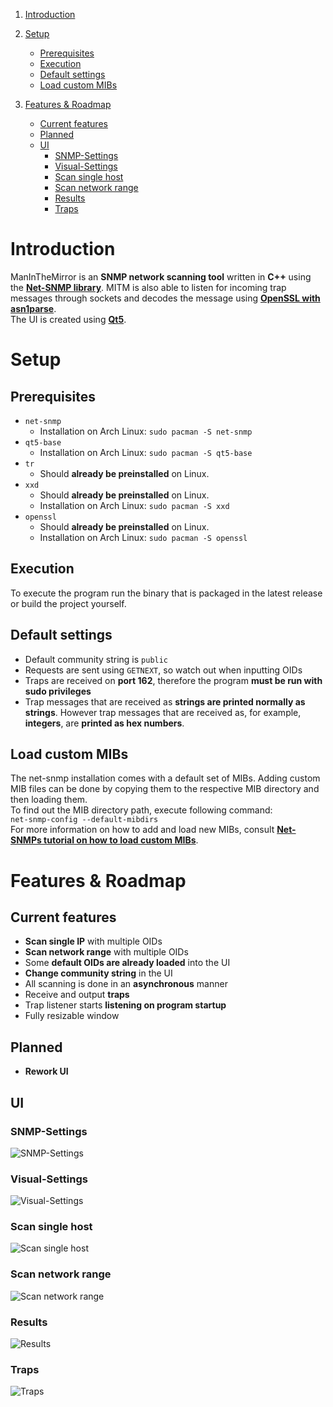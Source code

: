 1. [Introduction](#introduction)

2. [Setup](#setup)
    * [Prerequisites](#prerequisites)
    * [Execution](#execution)
    * [Default settings](#default-settings)
    * [Load custom MIBs](#load-custom-mibs)

3. [Features & Roadmap](#features--roadmap)
    * [Current features](#current-features)
    * [Planned](#planned)
    * [UI](#ui)
        * [SNMP-Settings](#snmp-settings)
        * [Visual-Settings](#visual-settings)
        * [Scan single host](#scan-single-host)
        * [Scan network range](#scan-network-range)
        * [Results](#results)
        * [Traps](#traps)

# Introduction

ManInTheMirror is an **SNMP network scanning tool** written in **C++** using the [**Net-SNMP
library**](http://www.net-snmp.org). MITM is also able to listen for incoming trap messages through sockets and decodes
the message using [**OpenSSL with asn1parse**](https://www.openssl.org).<br>
The UI is created using [**Qt5**](https://www.qt.io).

# Setup

## Prerequisites

- `net-snmp`
    - Installation on Arch Linux: `sudo pacman -S net-snmp`
- `qt5-base`
    - Installation on Arch Linux: `sudo pacman -S qt5-base`
- `tr`
    - Should **already be preinstalled** on Linux.
- `xxd`
    - Should **already be preinstalled** on Linux.
    - Installation on Arch Linux: `sudo pacman -S xxd`
- `openssl`
    - Should **already be preinstalled** on Linux.
    - Installation on Arch Linux: `sudo pacman -S openssl`

## Execution

To execute the program run the binary that is packaged in the latest release or build the project yourself.<br>

## Default settings

- Default community string is `public`
- Requests are sent using `GETNEXT`, so watch out when inputting OIDs
- Traps are received on **port 162**, therefore the program **must be run with sudo privileges**
- Trap messages that are received as **strings are printed normally as strings**. However trap messages that are received as, for example, **integers**, are **printed as hex numbers**.

## Load custom MIBs

The net-snmp installation comes with a default set of MIBs. Adding custom MIB files can be done by copying them to the respective MIB directory and then loading them.<br>
To find out the MIB directory path, execute following command: <br>
`net-snmp-config --default-mibdirs` <br>
For more information on how to add and load new MIBs, consult [**Net-SNMPs tutorial on how to load custom MIBs**](http://net-snmp.sourceforge.net/wiki/index.php/TUT:Using_and_loading_MIBS).

# Features & Roadmap

## Current features

- **Scan single IP** with multiple OIDs
- **Scan network range** with multiple OIDs
- Some **default OIDs are already loaded** into the UI
- **Change community string** in the UI
- All scanning is done in an **asynchronous** manner
- Receive and output **traps**
- Trap listener starts **listening on program startup**
- Fully resizable window

## Planned

- **Rework UI**

## UI

### SNMP-Settings

![SNMP-Settings](Resources/ui1.gif)

### Visual-Settings

![Visual-Settings](Resources/ui2.gif)

### Scan single host

![Scan single host](Resources/ui3.gif)

### Scan network range

![Scan network range](Resources/ui4.gif)

### Results

![Results](Resources/ui5.gif)

### Traps

![Traps](Resources/ui6.gif)

